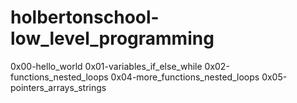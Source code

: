 # holbertonschool-low_level_programming


0x00-hello_world
0x01-variables_if_else_while
0x02-functions_nested_loops
0x04-more_functions_nested_loops
0x05-pointers_arrays_strings
